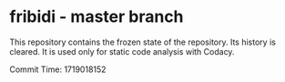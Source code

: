 # fribidi - master branch

This repository contains the frozen state of the repository.
Its history is cleared. It is used only for static code
analysis with Codacy.

Commit Time: 1719018152